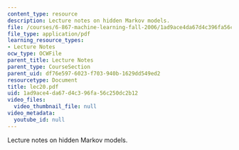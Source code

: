 ```yaml
---
content_type: resource
description: Lecture notes on hidden Markov models.
file: /courses/6-867-machine-learning-fall-2006/1ad9ace4da67d4c396fa56c250dc2b12_lec20.pdf
file_type: application/pdf
learning_resource_types:
- Lecture Notes
ocw_type: OCWFile
parent_title: Lecture Notes
parent_type: CourseSection
parent_uid: df76e597-6023-f703-940b-1629dd549ed2
resourcetype: Document
title: lec20.pdf
uid: 1ad9ace4-da67-d4c3-96fa-56c250dc2b12
video_files:
  video_thumbnail_file: null
video_metadata:
  youtube_id: null
---
```

Lecture notes on hidden Markov models.

